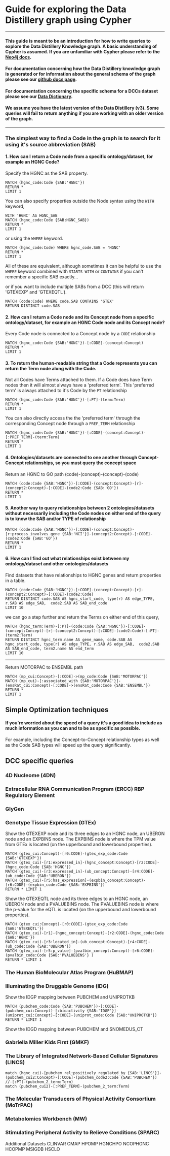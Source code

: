 # Guide for exploring the Data Distillery graph using Cypher
--------
#### This guide is meant to be an introduction for how to write queries to explore the Data Distillery Knowledge graph. A basic understanding of Cypher is assumed. If you are unfamiliar with Cypher please refer to the [Neo4j docs](https://neo4j.com/developer/cypher/). 

#### For documentation concerning how the Data Distillery knowledge graph is generated or for information about the general schema of the graph please see our [github docs page](https://ubkg.docs.xconsortia.org).
#### For documentation concerning the specific schema for a DCCs dataset please see our [Data Dictionary](https://docs.google.com/document/d/1ubKqkQb40rC7jKRxY9z-SxtsdKqRNZg3Nvds8SpTIbM/edit).

#### We assume you have the latest version of the Data Distillery (v3). Some queries will fail to return anything if you are working with an older version of the graph.
--------


### The simplest way to find a Code in the graph is to search for it using it's source abbreviation (SAB)

#### 1. How can I return a Code node from a specific ontology/dataset, for example an HGNC Code?
Specify the HGNC as the SAB property.
```cypher
MATCH (hgnc_code:Code {SAB:'HGNC'})
RETURN * 
LIMIT 1
```

You can also specify properties outside the Node syntax using the `WITH` keyword,
```cypher
WITH 'HGNC' AS HGNC_SAB
MATCH (hgnc_code:Code {SAB:HGNC_SAB})
RETURN * 
LIMIT 1
```
or using the `WHERE` keyword.

```cypher
MATCH (hgnc_code:Code) WHERE hgnc_code.SAB = 'HGNC'
RETURN * 
LIMIT 1
```

All of these are equivalent, although sometimes it can be helpful to use the `WHERE` keyword combined with `STARTS WITH` or `CONTAINS` if you can't remember a specific SAB exactly...


or if you want to include multiple SABs from a DCC (this will return 'GTEXEXP' and 'GTEXEQTL').
```cypher
MATCH (code:Code) WHERE code.SAB CONTAINS 'GTEX'
RETURN DISTINCT code.SAB
```


#### 2. How can I return a Code node and its Concept node from a specific ontology/dataset, for example an HGNC Code node and its Concept node?
Every Code node is connected to a Concept node by a `CODE` relationship
```cypher
MATCH (hgnc_code:Code {SAB:'HGNC'})-[:CODE]-(concept:Concept)
RETURN * 
LIMIT 1
```

#### 3. To return the human-readable string that a Code represents you can return the Term node along with the Code. 
Not all Codes have Terms attached to them. If a Code does have Term nodes then it will almost always have a 'preferred term'. This 'preferred term' is always attached to it's Code by the `PT` relationship

```cypher
MATCH (hgnc_code:Code {SAB:'HGNC'})-[:PT]-(term:Term)
RETURN * 
LIMIT 1
```

You can also directly access the the 'preferred term' through the corresponding Concept node through a `PREF_TERM` relationship
```cypher
MATCH (hgnc_code:Code {SAB:'HGNC'})-[:CODE]-(concept:Concept)-[:PREF_TERM]-(term:Term)
RETURN * 
LIMIT 1
```

#### 4. Ontologies/datasets are connected to one another through Concept-Concept relationships, so you must query the concept space
Return an HGNC to GO path (code)-(concept)-(concept)-(code)
```cypher
MATCH (code:Code {SAB:'HGNC'})-[:CODE]-(concept:Concept)-[r]-(concept2:Concept)-[:CODE]-(code2:Code {SAB:'GO'})
RETURN * 
LIMIT 1
```


#### 5. Another way to query relationships between 2 ontologies/datasets without necessarily including the Code nodes on either end of the query is to know the SAB and/or TYPE of relationship 

```cypher
MATCH (code:Code {SAB:'HGNC'})-[:CODE]-(concept:Concept)-[r:process_involves_gene {SAB:'NCI'}]-(concept2:Concept)-[:CODE]-(code2:Code {SAB:'GO'})
RETURN * 
LIMIT 1
```


#### 6. How can I find out what relationships exist between my ontology/dataset and other ontologies/datasets
Find datasets that have relationships to HGNC genes and return properties in a table.
```cypher
MATCH (code:Code {SAB:'HGNC'})-[:CODE]-(concept:Concept)-[r]-(concept2:Concept)-[:CODE]-(code2:Code)
RETURN DISTINCT code.SAB AS hgnc_start_code, type(r) AS edge_TYPE, r.SAB AS edge_SAB,  code2.SAB AS SAB_end_code
LIMIT 10
```

we can go a step further and return the Terms on either end of this query,

```cypher
MATCH (hgnc_term:Term)-[:PT]-(code:Code {SAB:'HGNC'})-[:CODE]-(concept:Concept)-[r]-(concept2:Concept)-[:CODE]-(code2:Code)-[:PT]-(term2:Term)
RETURN DISTINCT hgnc_term.name AS gene_name, code.SAB AS hgnc_start_code, type(r) AS edge_TYPE, r.SAB AS edge_SAB,  code2.SAB AS SAB_end_code, term2.name AS end_term
LIMIT 10
```



---------------------------
Return MOTORPAC to ENSEMBL path
```cypher
MATCH (mp_cui:Concept)-[:CODE]->(mp_code:Code {SAB:'MOTORPAC'}) 
MATCH (mp_cui)-[:associated_with {SAB:'MOTORPAC'}]-(ensRat_cui:Concept)-[:CODE]->(ensRat_code:Code {SAB:'ENSEMBL'})
RETURN *
LIMIT 1
```



## Simple Optimization techniques

#### If you're worried about the speed of a query it's a good idea to include as much information as you can and to be as specific as possible.
For example, including the Concept-to-Concept relationship types as well as the Code SAB types will speed up the query significantly.



## DCC specific queries



### 4D Nucleome (4DN)	

### Extracellular RNA Communication Program (ERCC)	RBP	 Regulatory Element	

### GlyGen	

### Genotype Tissue Expression (GTEx)	

Show the GTEXEXP node and its three edges to an HGNC node, an UBERON node and an EXPBINS node. The EXPBINS node is where the TPM value from GTEx is located (on the upperbound and lowerbound properties).
```cypher
MATCH (gtex_cui:Concept)-[r0:CODE]-(gtex_exp_code:Code {SAB:'GTEXEXP'}) 
MATCH (gtex_cui)-[r1:expressed_in]-(hgnc_concept:Concept)-[r2:CODE]-(hgnc_code:Code {SAB:'HGNC'})
MATCH (gtex_cui)-[r3:expressed_in]-(ub_concept:Concept)-[r4:CODE]-(ub_code:Code {SAB:'UBERON'})
MATCH (gtex_cui)-[r5:has_expression]-(expbin_concept:Concept)-[r6:CODE]-(expbin_code:Code {SAB:'EXPBINS'})
RETURN * LIMIT 1
```

Show the GTEXEQTL node and its three edges to an HGNC node, an UBERON node and a PVALUEBINS node. The PVALUEBINS node is where the p-value for the eQTL is located (on the upperbound and lowerbound properties).
```cypher
MATCH (gtex_cui:Concept)-[r0:CODE]-(gtex_exp_code:Code {SAB:'GTEXEQTL'}) 
MATCH (gtex_cui)-[r1]-(hgnc_concept:Concept)-[r2:CODE]-(hgnc_code:Code {SAB:'HGNC'})
MATCH (gtex_cui)-[r3:located_in]-(ub_concept:Concept)-[r4:CODE]-(ub_code:Code {SAB:'UBERON'})
MATCH (gtex_cui)-[r5:p_value]-(pvalbin_concept:Concept)-[r6:CODE]-(pvalbin_code:Code {SAB:'PVALUEBINS'} ) 
RETURN * LIMIT 1
```

### The Human BioMolecular Atlas Program (HuBMAP)

### Illuminating the Druggable Genome (IDG)	

Show the IDGP mapping between PUBCHEM and UNIPROTKB
```cypher 
MATCH (pubchem_code:Code {SAB:'PUBCHEM'})-[:CODE]-(pubchem_cui:Concept)-[:bioactivity {SAB:'IDGP'}]-(uniprot_cui:Concept)-[:CODE]-(uniprot_code:Code {SAB:"UNIPROTKB"})
RETURN * LIMIT 1
```

Show the IDGD mapping between PUBCHEM and SNOMEDUS_CT

### Gabriella Miller Kids First (GMKF)	

### The Library of Integrated Network-Based Cellular Signatures (LINCS)	


```cypher
match (hgnc_cui)-[pubchem_rel:positively_regulated_by {SAB:'LINCS'}]-(pubchem_cui2:Concept)-[:CODE]-(pubchem_code2:Code {SAB:'PUBCHEM'}) //-[:PT]-(pubchem_2_term:Term)
match (pubchem_cui2)-[:PREF_TERM]-(pubchem_2_term:Term)
```

### The Molecular Transducers of Physical Activity Consortium (MoTrPAC)	

### Metabolomics Workbench (MW)	

### Stimulating Peripheral Activity to Relieve Conditions (SPARC)	






Additional Datasets	
CLINVAR	
CMAP
HPOMP
HGNCHPO	
NCOPHGNC
HCOPMP
MSIGDB
HSCLO







